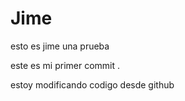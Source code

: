 # Jime


esto es jime una prueba

este es mi primer commit
.


estoy modificando codigo desde github

